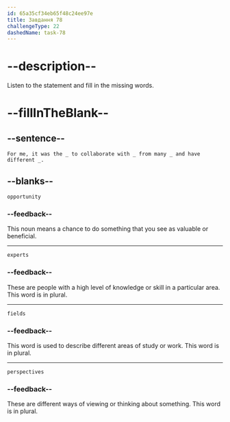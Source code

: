 ```yaml
---
id: 65a35cf34eb65f48c24ee97e
title: Завдання 78
challengeType: 22
dashedName: task-78
---
```


<!--
AUDIO REFERENCE:
"For me, it was the opportunity to collaborate with experts from many fields and have different perspectives."
-->

# --description--

Listen to the statement and fill in the missing words.

# --fillInTheBlank--

## --sentence--

`For me, it was the _ to collaborate with _ from many _ and have different _.`

## --blanks--

`opportunity`

### --feedback--

This noun means a chance to do something that you see as valuable or beneficial.

---

`experts`

### --feedback--

These are people with a high level of knowledge or skill in a particular area. This word is in plural.

---

`fields`

### --feedback--

This word is used to describe different areas of study or work. This word is in plural.

---

`perspectives`

### --feedback--

These are different ways of viewing or thinking about something. This word is in plural.
